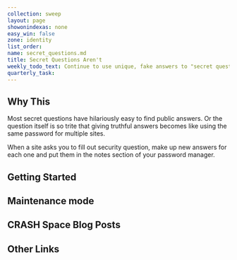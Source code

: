 ```yaml
---
collection: sweep
layout: page
showonindexas: none
easy_win: false
zone: identity
list_order:
name: secret_questions.md
title: Secret Questions Aren't
weekly_todo_text: Continue to use unique, fake answers to "secret questions" for password resets.
quarterly_task:
---
```

## Why This

Most secret questions have hilariously easy to find public answers. Or the question itself is so trite that giving truthful answers becomes like using the same password for multiple sites.

When a site asks you to fill out security question, make up new answers for each one and put them in the notes section of your password manager.

## Getting Started

## Maintenance mode

## CRASH Space Blog Posts

## Other Links
